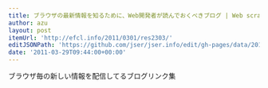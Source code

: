 ```yaml
---
title: ブラウザの最新情報を知るために、Web開発者が読んでおくべきブログ | Web scratch
author: azu
layout: post
itemUrl: 'http://efcl.info/2011/0301/res2303/'
editJSONPath: 'https://github.com/jser/jser.info/edit/gh-pages/data/2011/03/index.json'
date: '2011-03-29T09:44:00+00:00'
---
```

ブラウザ毎の新しい情報を配信してるブログリンク集
